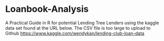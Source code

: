 # Loanbook-Analysis
A Practical Guide in R for potential Lending Tree Lenders using the kaggle data set found at the URL below. The CSV file is too large to upload to Github
https://www.kaggle.com/wendykan/lending-club-loan-data
